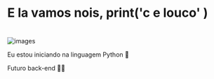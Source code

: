 # <h1> E la vamos nois, print('c e louco' ) <h1/>
![images](https://github.com/LucasMatheusu/vamos/assets/146854180/e5e21061-39eb-4f68-ae6c-3fc2c9cdcd2e)
<p> Eu estou iniciando na linguagem Python 🖤</p>
<p> Futuro back-end ✊🏿</p> 


